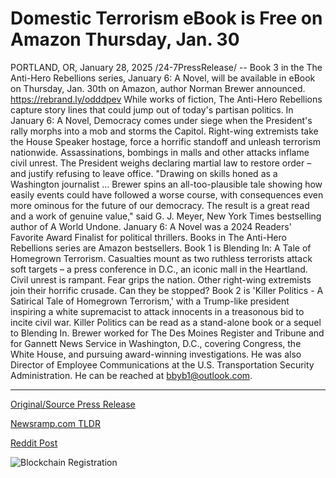 # Domestic Terrorism eBook is Free on Amazon Thursday, Jan. 30

PORTLAND, OR, January 28, 2025 /24-7PressRelease/ -- Book 3 in the The Anti-Hero Rebellions series, January 6: A Novel, will be available in eBook on Thursday, Jan. 30th on Amazon, author Norman Brewer announced. https://rebrand.ly/odddpev  While works of fiction, The Anti-Hero Rebellions capture story lines that could jump out of today's partisan politics.  In January 6: A Novel, Democracy comes under siege when the President's rally morphs into a mob and storms the Capitol.  Right-wing extremists take the House Speaker hostage, force a horrific standoff and unleash terrorism nationwide. Assassinations, bombings in malls and other attacks inflame civil unrest.  The President weighs declaring martial law to restore order – and justify refusing to leave office.  "Drawing on skills honed as a Washington journalist … Brewer spins an all-too-plausible tale showing how easily events could have followed a worse course, with consequences even more ominous for the future of our democracy. The result is a great read and a work of genuine value," said G. J. Meyer, New York Times bestselling author of A World Undone.  January 6: A Novel was a 2024 Readers' Favorite Award Finalist for political thrillers. Books in The Anti-Hero Rebellions series are Amazon bestsellers.   Book 1 is Blending In: A Tale of Homegrown Terrorism. Casualties mount as two ruthless terrorists attack soft targets – a press conference in D.C., an iconic mall in the Heartland. Civil unrest is rampant. Fear grips the nation. Other right-wing extremists join their horrific crusade. Can they be stopped?  Book 2 is 'Killer Politics - A Satirical Tale of Homegrown Terrorism,' with a Trump-like president inspiring a white supremacist to attack innocents in a treasonous bid to incite civil war. Killer Politics can be read as a stand-alone book or a sequel to Blending In.   Brewer worked for The Des Moines Register and Tribune and for Gannett News Service in Washington, D.C., covering Congress, the White House, and pursuing award-winning investigations. He was also Director of Employee Communications at the U.S. Transportation Security Administration. He can be reached at bbyb1@outlook.com. 

---

[Original/Source Press Release](https://www.24-7pressrelease.com/press-release/519171/domestic-terrorism-ebook-is-free-on-amazon-thursday-jan-30)
                    

[Newsramp.com TLDR](https://newsramp.com/curated-news/new-release-january-6-a-novel-by-norman-brewer-portrays-democracy-under-siege/1490860925887bcb25d75c3cb2b33713) 

 



[Reddit Post](https://www.reddit.com/r/newsramp/comments/1ibwxs4/new_release_january_6_a_novel_by_norman_brewer/) 



![Blockchain Registration](https://cdn.newsramp.app/24-7PressRelease/qrcode/251/28/quayHsMB.webp)